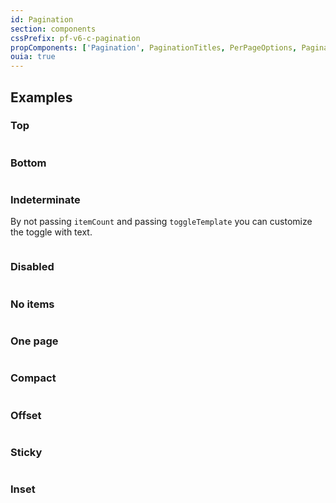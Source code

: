 ```yaml
---
id: Pagination
section: components
cssPrefix: pf-v6-c-pagination
propComponents: ['Pagination', PaginationTitles, PerPageOptions, PaginationToggleTemplateProps]
ouia: true
---
```


## Examples

### Top

```ts file="./PaginationTop.tsx"
```

### Bottom

```ts file="./PaginationBottom.tsx"
```

### Indeterminate

By not passing `itemCount` and passing `toggleTemplate` you can customize the toggle with text.

```ts file="./PaginationIndeterminate.tsx"
```

### Disabled

```ts file="./PaginationDisabled.tsx"
```

### No items

```ts file="./PaginationNoItems.tsx"
```

### One page

```ts file="./PaginationOnePage.tsx"
```

### Compact

```ts file="./PaginationCompact.tsx"
```

### Offset

```ts file="./PaginationOffset.tsx"
```

### Sticky

```ts isFullscreen file="./PaginationSticky.tsx"
```

### Inset

```ts file="./PaginationInset.tsx"
```
